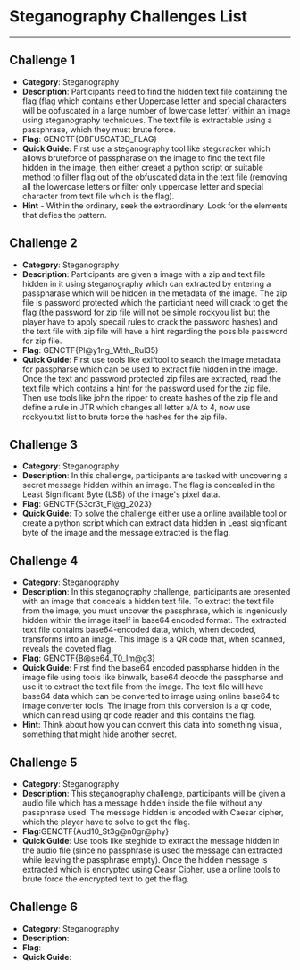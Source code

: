 # Steganography Challenges List
****

## Challenge 1 
  - **Category**: Steganography
  - **Description**: Participants need to find the hidden text file containing the flag (flag which contains either Uppercase letter and special characters will be obfuscated in a large number of lowercase letter) within an image using steganography techniques. The text file is extractable using a passphrase, which they must brute force.
  - **Flag**: GENCTF{OBFU5CAT3D_FLAG}
  - **Quick Guide**: First use a steganography tool like stegcracker which allows bruteforce of passpharase on the image to find the text file hidden in the image, then either creaet a python script or suitable method to filter flag out of the obfuscated data in the text file (removing all the lowercase letters or filter only uppercase letter and special character from text file which is the flag).
  - **Hint** - Within the ordinary, seek the extraordinary. Look for the elements that defies the pattern.

## Challenge 2
  - **Category**: Steganography
  - **Description**: Participants are given a image with a zip and text file hidden in it using steganography which can extracted by entering a passpharase which will be hidden in the metadata of the image. The zip file is password protected which the particiant need will crack to get the flag (the password for zip file will not be simple rockyou list but the player have to apply specail rules to crack the password hashes) and the text file with zip file will have a hint regarding the possible password for zip file.
  - **Flag**: GENCTF{Pl@y1ng_W!th_Rul35}
  - **Quick Guide**: First use tools like exiftool to search the image metadata for passpharse which can be used to extract file hidden in the image. Once the text and password protected zip files are extracted, read the text file which contains a hint for the password used for the zip file. Then use tools like john the ripper to create hashes of the zip file and define a rule in JTR which changes all letter a/A to 4, now use rockyou.txt list to brute force the hashes for the zip file.

## Challenge 3 
  - **Category**: Steganography
  - **Description**: In this challenge, participants are tasked with uncovering a secret message hidden within an image. The flag is concealed in the Least Significant Byte (LSB) of the image's pixel data.
  - **Flag**: GENCTF{S3cr3t_Fl@g_2023}
  - **Quick Guide**: To solve the challenge either use a online available tool or create a python script which can extract data hidden in Least signficant byte of the image and the message extracted is the flag.

## Challenge 4
  - **Category**: Steganography
  - **Description**: In this steganography challenge, participants are presented with an image that conceals a hidden text file. To extract the text file from the image, you must uncover the passphrase, which is ingeniously hidden within the image itself in base64 encoded format. The extracted text file contains base64-encoded data, which, when decoded, transforms into an image. This image is a QR code that, when scanned, reveals the coveted flag.
  - **Flag**: GENCTF{B@se64_T0_Im@g3}
  - **Quick Guide**: First find the base64 encoded passpharse hidden in the image file using tools like binwalk, base64 deocde the passpharse and use it to extract the text file from the image. The text file will have base64 data which can be converted to image using online base64 to image converter tools. The image from this conversion is a qr code, which can read using qr code reader and this contains the flag.
  - **Hint**: Think about how you can convert this data into something visual, something that might hide another secret.

## Challenge 5
  - **Category**: Steganography
  - **Description**: This steganography challenge, participants will be given a audio file which has a message hidden inside the file without any passphrase used. The message hidden is encoded with Caesar cipher, which the player have to solve to get the flag.
  - **Flag**:GENCTF{Aud10_St3g@n0gr@phy}
  - **Quick Guide**: Use tools like steghide to extract the message hidden in the audio file (since no passphrase is used the message can extracted while leaving the passphrase empty). Once the hidden message is extracted which is encrypted using Ceasr Cipher, use a online tools to brute force the encrypted text to get the flag.

## Challenge 6
  - **Category**: Steganography
  - **Description**: 
  - **Flag**: 
  - **Quick Guide**: 

